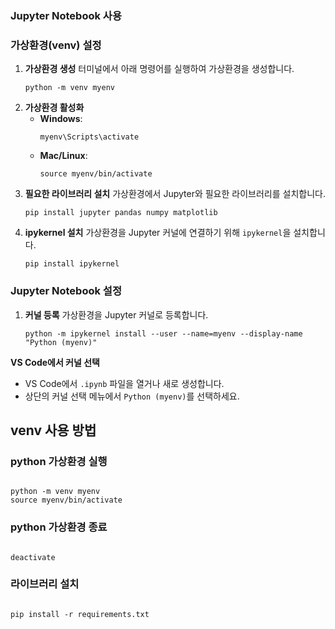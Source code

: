 ### Jupyter Notebook 사용

### **가상환경(venv) 설정**

1.  **가상환경 생성**
    터미널에서 아래 명령어를 실행하여 가상환경을 생성합니다.
    ```
    python -m venv myenv
    ```
2.  **가상환경 활성화**
    - **Windows**:
      ```
      myenv\Scripts\activate
      ```
    - **Mac/Linux**:
      ```
      source myenv/bin/activate
      ```
3.  **필요한 라이브러리 설치**
    가상환경에서 Jupyter와 필요한 라이브러리를 설치합니다.
    ```
    pip install jupyter pandas numpy matplotlib
    ```
4.  **ipykernel 설치**
    가상환경을 Jupyter 커널에 연결하기 위해 `ipykernel`을 설치합니다.
    ```
    pip install ipykernel
    ```

### **Jupyter Notebook 설정**

1.  **커널 등록**
    가상환경을 Jupyter 커널로 등록합니다.
    ```
    python -m ipykernel install --user --name=myenv --display-name "Python (myenv)"
    ```

**VS Code에서 커널 선택**

- VS Code에서 `.ipynb` 파일을 열거나 새로 생성합니다.
- 상단의 커널 선택 메뉴에서 `Python (myenv)`를 선택하세요.

## venv 사용 방법

### python 가상환경 실행

```

python -m venv myenv
source myenv/bin/activate

```

### python 가상환경 종료

```

deactivate

```

### 라이브러리 설치

```

pip install -r requirements.txt

```
